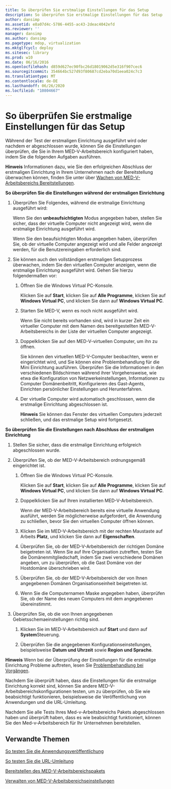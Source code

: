 ```yaml
---
title: So überprüfen Sie erstmalige Einstellungen für das Setup
description: So überprüfen Sie erstmalige Einstellungen für das Setup
author: dansimp
ms.assetid: e8a07d4c-5786-4455-ac43-2deac4042efd
ms.reviewer: ''
manager: dansimp
ms.author: dansimp
ms.pagetype: mdop, virtualization
ms.mktglfcycl: deploy
ms.sitesec: library
ms.prod: w10
ms.date: 06/16/2016
ms.openlocfilehash: d859d627ec90fbc26d18019062d5e316f907cec6
ms.sourcegitcommit: 354664bc527d93f80687cd2eba70d1eea024c7c3
ms.translationtype: MT
ms.contentlocale: de-DE
ms.lasthandoff: 06/26/2020
ms.locfileid: "10804667"
---
```

# So überprüfen Sie erstmalige Einstellungen für das Setup


Während der Test der erstmaligen Einrichtung ausgeführt wird oder nachdem er abgeschlossen wurde, können Sie die Einstellungen überprüfen, die Sie in Ihrem MED-V-Arbeitsbereich konfiguriert haben, indem Sie die folgenden Aufgaben ausführen.

**Hinweis**  Informationen dazu, wie Sie den erfolgreichen Abschluss der erstmaligen Einrichtung in Ihrem Unternehmen nach der Bereitstellung überwachen können, finden Sie unter über [Wachen von MED-V-Arbeitsbereichs Bereitstellungen](monitoring-med-v-workspace-deployments.md).

 

**So überprüfen Sie die Einstellungen während der erstmaligen Einrichtung**

1.  Überprüfen Sie Folgendes, während die erstmalige Einrichtung ausgeführt wird:

    Wenn Sie den **unbeaufsichtigten** Modus angegeben haben, stellen Sie sicher, dass der virtuelle Computer nicht angezeigt wird, wenn die erstmalige Einrichtung ausgeführt wird.

    Wenn Sie den beaufsichtigten Modus angegeben haben, überprüfen Sie, ob der virtuelle Computer angezeigt wird und alle Felder angezeigt werden, für die Benutzereingaben erforderlich sind.

2.  Sie können auch den vollständigen erstmaligen Setupprozess überwachen, indem Sie den virtuellen Computer anzeigen, wenn die erstmalige Einrichtung ausgeführt wird. Gehen Sie hierzu folgendermaßen vor:

    1.  Öffnen Sie die Windows Virtual PC-Konsole.

        Klicken Sie auf **Start**, klicken Sie auf **Alle Programme**, klicken Sie auf **Windows Virtual PC**, und klicken Sie dann auf **Windows Virtual PC**.

    2.  Starten Sie MED-V, wenn es noch nicht ausgeführt wird.

        Wenn Sie nicht bereits vorhanden sind, wird in kurzer Zeit ein virtueller Computer mit dem Namen des bereitgestellten MED-V-Arbeitsbereichs in der Liste der virtuellen Computer angezeigt.

    3.  Doppelklicken Sie auf den MED-V-virtuellen Computer, um ihn zu öffnen.

        Sie können den virtuellen MED-V-Computer beobachten, wenn er eingerichtet wird, und Sie können eine Problembehandlung für die Mini Einrichtung ausführen. Überprüfen Sie die Informationen in den verschiedenen Bildschirmen während ihrer Vorgehensweise, wie etwa die Konfiguration von Netzwerkeinstellungen, Informationen zu Computer Domänenbeitritt, Konfigurieren des Gast-Agents, Einrichten persönlicher Einstellungen und Herunterfahren.

    4.  Der virtuelle Computer wird automatisch geschlossen, wenn die erstmalige Einrichtung abgeschlossen ist.

        **Hinweis**  Sie können das Fenster des virtuellen Computers jederzeit schließen, und das erstmalige Setup wird fortgesetzt.

         

**So überprüfen Sie die Einstellungen nach Abschluss der erstmaligen Einrichtung**

1.  Stellen Sie sicher, dass die erstmalige Einrichtung erfolgreich abgeschlossen wurde.

2.  Überprüfen Sie, ob der MED-V-Arbeitsbereich ordnungsgemäß eingerichtet ist.

    1.  Öffnen Sie die Windows Virtual PC-Konsole.

        Klicken Sie auf **Start**, klicken Sie auf **Alle Programme**, klicken Sie auf **Windows Virtual PC**, und klicken Sie dann auf **Windows Virtual PC**.

    2.  Doppelklicken Sie auf Ihren installierten MED-V-Arbeitsbereich.

        Wenn der MED-V-Arbeitsbereich bereits eine virtuelle Anwendung ausführt, werden Sie möglicherweise aufgefordert, die Anwendung zu schließen, bevor Sie den virtuellen Computer öffnen können.

    3.  Klicken Sie im MED-V-Arbeitsbereich mit der rechten Maustaste auf Arbeits **Platz**, und klicken Sie dann auf **Eigenschaften**.

    4.  Überprüfen Sie, ob der MED-V-Arbeitsbereich der richtigen Domäne beigetreten ist. Wenn Sie auf Ihre Organisation zutreffen, testen Sie die Domänenmitgliedschaft, indem Sie zwei verschiedene Domänen angeben, um zu überprüfen, ob die Gast Domäne von der Hostdomäne überschrieben wird.

    5.  Überprüfen Sie, ob der MED-V-Arbeitsbereich der von Ihnen angegebenen Domänen Organisationseinheit beigetreten ist.

    6.  Wenn Sie die Computernamen Maske angegeben haben, überprüfen Sie, ob der Name des neuen Computers mit dem angegebenen übereinstimmt.

3.  Überprüfen Sie, ob die von Ihnen angegebenen Gebietsschemaeinstellungen richtig sind.

    1.  Klicken Sie im MED-V-Arbeitsbereich auf **Start** und dann auf **System**Steuerung.

    2.  Überprüfen Sie die angegebenen Konfigurationseinstellungen, beispielsweise **Datum und Uhrzeit** sowie **Region und Sprache**.

**Hinweis**  Wenn bei der Überprüfung der Einstellungen für die erstmalige Einrichtung Probleme auftreten, lesen Sie [Problembehandlung bei Vorgängen](operations-troubleshooting-medv2.md).

 

Nachdem Sie überprüft haben, dass die Einstellungen für die erstmalige Einrichtung korrekt sind, können Sie andere MED-V-Arbeitsbereichskonfigurationen testen, um zu überprüfen, ob Sie wie beabsichtigt funktionieren, beispielsweise die Veröffentlichung von Anwendungen und die URL-Umleitung.

Nachdem Sie alle Tests Ihres Med-v-Arbeitsbereichs Pakets abgeschlossen haben und überprüft haben, dass es wie beabsichtigt funktioniert, können Sie den Med-v-Arbeitsbereich für Ihr Unternehmen bereitstellen.

## Verwandte Themen


[So testen Sie die Anwendungsveröffentlichung](how-to-test-application-publishing.md)

[So testen Sie die URL-Umleitung](how-to-test-url-redirection.md)

[Bereitstellen des MED-V-Arbeitsbereichspakets](deploying-the-med-v-workspace-package.md)

[Verwalten von MED-V-Arbeitsbereichseinstellungen](manage-med-v-workspace-settings.md)

 

 





